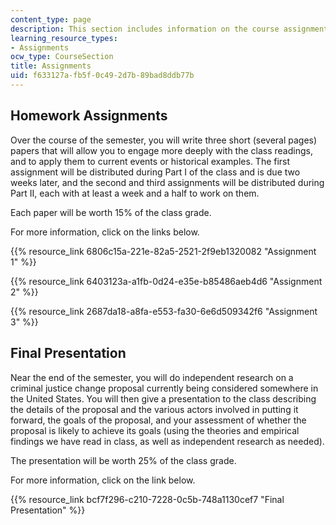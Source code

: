 ```yaml
---
content_type: page
description: This section includes information on the course assignments.
learning_resource_types:
- Assignments
ocw_type: CourseSection
title: Assignments
uid: f633127a-fb5f-0c49-2d7b-89bad8ddb77b
---
```


Homework Assignments
--------------------

Over the course of the semester, you will write three short (several pages) papers that will allow you to engage more deeply with the class readings, and to apply them to current events or historical examples. The first assignment will be distributed during Part I of the class and is due two weeks later, and the second and third assignments will be distributed during Part II, each with at least a week and a half to work on them. 

Each paper will be worth 15% of the class grade.

For more information, click on the links below.

{{% resource_link 6806c15a-221e-82a5-2521-2f9eb1320082 "Assignment 1" %}}

{{% resource_link 6403123a-a1fb-0d24-e35e-b85486aeb4d6 "Assignment 2" %}}

{{% resource_link 2687da18-a8fa-e553-fa30-6e6d509342f6 "Assignment 3" %}}

Final Presentation
------------------

Near the end of the semester, you will do independent research on a criminal justice change proposal currently being considered somewhere in the United States. You will then give a presentation to the class describing the details of the proposal and the various actors involved in putting it forward, the goals of the proposal, and your assessment of whether the proposal is likely to achieve its goals (using the theories and empirical findings we have read in class, as well as independent research as needed).

The presentation will be worth 25% of the class grade.

For more information, click on the link below.

{{% resource_link bcf7f296-c210-7228-0c5b-748a1130cef7 "Final Presentation" %}}